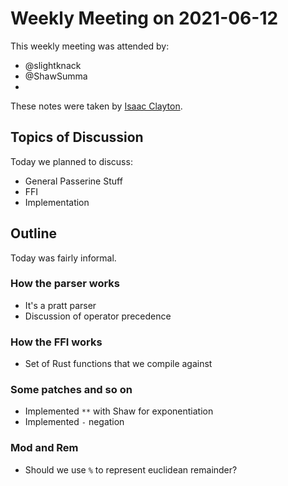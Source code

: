 # Weekly Meeting on 2021-06-12
This weekly meeting was attended by:

- @slightknack
- @ShawSumma
- 

These notes were taken by [Isaac Clayton](https://slightknack.dev).

## Topics of Discussion
Today we planned to discuss:

- General Passerine Stuff
- FFI
- Implementation

## Outline
Today was fairly informal.

### How the parser works
- It's a pratt parser
- Discussion of operator precedence

### How the FFI works
- Set of Rust functions that we compile against

### Some patches and so on
- Implemented `**` with Shaw for exponentiation
- Implemented `-` negation

### Mod and Rem
- Should we use `%` to represent euclidean remainder?
